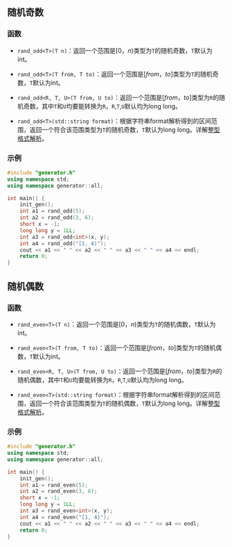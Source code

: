 ## 随机奇数

### 函数

- `rand_odd<T>(T n)`：返回一个范围是$[0，n)$类型为`T`的随机奇数，`T`默认为int。

- `rand_odd<T>(T from, T to)`：返回一个范围是$[from，to]$类型为`T`的随机奇数，`T`默认为int。

- `rand_odd<R, T, U>(T from, U to)`：返回一个范围是$[from，to]$类型为`R`的随机奇数，其中`T`和`U`均要能转换为`R`，`R`,`T`,`U`默认均为long long。

- `rand_odd<T>(std::string format)`：根据字符串format解析得到的区间范围，返回一个符合该范围类型为`T`的随机奇数，`T`默认为long long。详解[整型格式解析](/user/rand_numeric/format.md#整数范围)。

### 示例

```cpp
#include "generator.h"
using namespace std;
using namespace generator::all;

int main() {
    init_gen();
    int a1 = rand_odd(5);
    int a2 = rand_odd(3, 6);
    short x = -1;
    long long y = 1LL;
    int a3 = rand_odd<int>(x, y);
    int a4 = rand_odd("[1, 4)");
    cout << a1 << " " << a2 << " " << a3 << " " << a4 << endl;
    return 0;  
}
```

## 随机偶数

### 函数

- `rand_even<T>(T n)`：返回一个范围是$[0，n)$类型为`T`的随机偶数，`T`默认为int。

- `rand_even<T>(T from, T to)`：返回一个范围是$[from，to]$类型为`T`的随机偶数，`T`默认为int。

- `rand_even<R, T, U>(T from, U to)`：返回一个范围是$[from，to]$类型为`R`的随机偶数，其中`T`和`U`均要能转换为`R`，`R`,`T`,`U`默认均为long long。

- `rand_even<T>(std::string format)`：根据字符串format解析得到的区间范围，返回一个符合该范围类型为`T`的随机偶数，`T`默认为long long。详解[整型格式解析](/user/rand_numeric/format.md#整数范围)。

### 示例

```cpp
#include "generator.h"
using namespace std;
using namespace generator::all;

int main() {
    init_gen();
    int a1 = rand_even(5);
    int a2 = rand_even(3, 6);
    short x = -1;
    long long y = 1LL;
    int a3 = rand_even<int>(x, y);
    int a4 = rand_even("[1, 4)");
    cout << a1 << " " << a2 << " " << a3 << " " << a4 << endl;
    return 0;  
}
```
